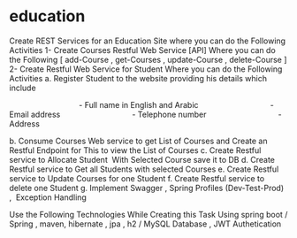 # education
Create REST Services for an Education Site where you can do the Following Activities
1- Create Courses Restful Web Service [API] Where you can do the Following [ add-Course ,
get-Courses , update-Course , delete-Course ]
2- Create Restful Web Service for Student Where you can do the Following Activities
a. Register Student to the website providing his details which include

                                - Full name in English and Arabic
                                - Email address
                                - Telephone number
                                - Address

b. Consume Courses Web service to get List of Courses and Create an Restful
Endpoint for This to view the List of Courses
c. Create Restful service to Allocate Student  With Selected Course save it to DB
d. Create Restful service to Get all Students with selected Courses
e. Create Restful service to Update Courses for one Student
f. Create Restful service to delete one Student
g. Implement Swagger , Spring Profiles (Dev-Test-Prod) ,  Exception Handling

Use the Following Technologies While Creating this Task
Using spring boot / Spring , maven, hibernate , jpa , h2 / MySQL Database , JWT Authetication
